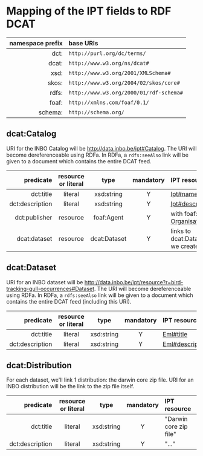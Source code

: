 # Mapping of the IPT fields to RDF DCAT

| namespace prefix | base URIs |
|----:|:----|
| dct:| `http://purl.org/dc/terms/` |
| dcat:| `http://www.w3.org/ns/dcat#`|
| xsd:| `http://www.w3.org/2001/XMLSchema#`|
| skos:| `http://www.w3.org/2004/02/skos/core#`|
| rdfs:| `http://www.w3.org/2000/01/rdf-schema#`|
| foaf:| `http://xmlns.com/foaf/0.1/`|
| schema:| `http://schema.org/`|

## dcat:Catalog

URI for the INBO Catalog will be http://data.inbo.be/ipt#Catalog. The URI will become dereferenceable using RDFa. In RDFa, a `rdfs:seeAlso` link will be given to a document which contains the entire DCAT feed.

| predicate | resource or literal | type | mandatory | IPT resource |
|---:|:---:|:---:|:---:|:---|
|dct:title|literal|xsd:string|Y|[Ipt#name](https://github.com/gbif/ipt/blob/master/src/main/java/org/gbif/ipt/model/AgentBase.java#L65)|
|dct:description|literal|xsd:string|Y|[Ipt#description](https://github.com/gbif/ipt/blob/master/src/main/java/org/gbif/ipt/model/Ipt.java#L47)|
|dct:publisher|resource|foaf:Agent|Y|with foaf:name [Organisation#name](https://github.com/gbif/ipt/blob/master/src/main/java/org/gbif/ipt/model/AgentBase.java#L65)|
|dcat:dataset|resource|dcat:Dataset|Y|links to dcat:Dataset URIs we create|

## dcat:Dataset

URI for an INBO dataset will be http://data.inbo.be/ipt/resource?r=bird-tracking-gull-occurrences#Dataset. The URI will become dereferenceable using RDFa. In RDFa, a `rdfs:seeAlso` link will be given to a document which contains the entire DCAT feed (including this URI).

| predicate |  resource or literal | type | mandatory | IPT resource |
|---:|:---:|:---:|:---:|:---|
|dct:title|literal|xsd:string|Y|[Eml#title](https://github.com/gbif/gbif-metadata-profile/blob/master/src/main/java/org/gbif/metadata/eml/Eml.java#L715)|
|dct:description|literal|xsd:string|Y|[Eml#description](https://github.com/gbif/ipt/blob/master/src/main/java/org/gbif/ipt/model/Ipt.java#L47)|

## dcat:Distribution
For each dataset, we'll link 1 distribution: the darwin core zip file. URI for an INBO distribution will be the link to the zip file itself.

| predicate |  resource or literal | type | mandatory | IPT resource |
|---:|:---:|:---:|:---:|:---|
|dct:title|literal|xsd:string|Y|"Darwin core zip file"|
|dct:description|literal|xsd:string|Y|"..."|



